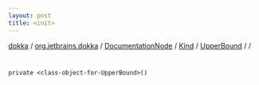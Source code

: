 ```yaml
---
layout: post
title: <init>
---
```

[dokka](../../../../../index.md) / [org.jetbrains.dokka](../../../../index.md) / [DocumentationNode](../../../index.md) / [Kind](../../index.md) / [UpperBound](../index.md) / [<class-object-for-UpperBound>](index.md) / [<init>](_init_.md)

# <init>

```
private <class-object-for-UpperBound>()
```
